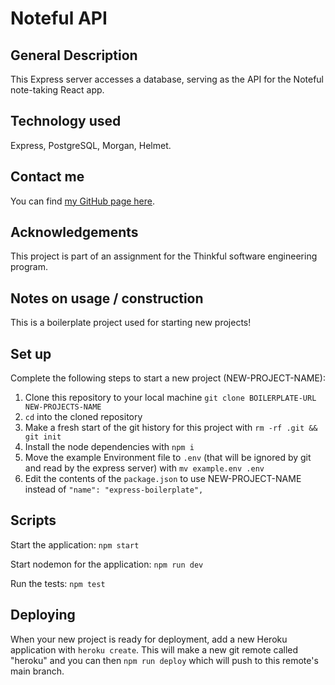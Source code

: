 # Noteful API

## General Description
This Express server accesses a database, serving as the API for the Noteful note-taking React app. 

## Technology used
Express, PostgreSQL, Morgan, Helmet. 

## Contact me
You can find [my GitHub page here](https://github.com/sam1cutler).

## Acknowledgements
This project is part of an assignment for the Thinkful software engineering program. 




## Notes on usage / construction

This is a boilerplate project used for starting new projects!

## Set up

Complete the following steps to start a new project (NEW-PROJECT-NAME):

1. Clone this repository to your local machine `git clone BOILERPLATE-URL NEW-PROJECTS-NAME`
2. `cd` into the cloned repository
3. Make a fresh start of the git history for this project with `rm -rf .git && git init`
4. Install the node dependencies with `npm i`
5. Move the example Environment file to `.env` (that will be ignored by git and read by the express server) with `mv example.env .env`
6. Edit the contents of the `package.json` to use NEW-PROJECT-NAME instead of `"name": "express-boilerplate",`

## Scripts

Start the application: `npm start`

Start nodemon for the application: `npm run dev`

Run the tests: `npm test`

## Deploying

When your new project is ready for deployment, add a new Heroku application with `heroku create`. This will make a new git remote called "heroku" and you can then `npm run deploy` which will push to this remote's main branch.